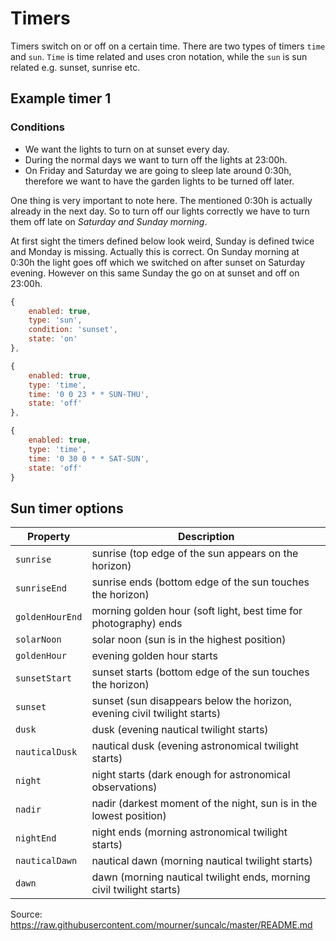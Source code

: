 # Timers

Timers switch on or off on a certain time. There are two types of timers `time` and `sun`. `Time` is time related and uses cron notation, while the `sun` is sun related e.g. sunset, sunrise etc.

## Example timer 1

### Conditions
- We want the lights to turn on at sunset every day.
- During the normal days we want to turn off the lights at 23:00h. 
- On Friday and Saturday we are going to sleep late around 0:30h, therefore we want to have the garden lights to be turned off later. 

One thing is very important to note here. The mentioned 0:30h is actually already in the next day. So to turn off our lights correctly we have to turn them off late on *Saturday and Sunday morning*.

At first sight the timers defined below look weird, Sunday is defined twice and Monday is missing. Actually this is correct. On Sunday morning at 0:30h the light goes off which we switched on after sunset on Saturday evening. However on this same Sunday the go on at sunset and off on 23:00h.

```js
{
    enabled: true,
    type: 'sun',
    condition: 'sunset',
    state: 'on'
},

{
    enabled: true,
    type: 'time',
    time: '0 0 23 * * SUN-THU',
    state: 'off'
},

{
    enabled: true,
    type: 'time',
    time: '0 30 0 * * SAT-SUN',
    state: 'off'
}
```

## Sun timer options

| Property        | Description                                                              |
| --------------- | ------------------------------------------------------------------------ |
| `sunrise`       | sunrise (top edge of the sun appears on the horizon)                     |
| `sunriseEnd`    | sunrise ends (bottom edge of the sun touches the horizon)                |
| `goldenHourEnd` | morning golden hour (soft light, best time for photography) ends         |
| `solarNoon`     | solar noon (sun is in the highest position)                              |
| `goldenHour`    | evening golden hour starts                                               |
| `sunsetStart`   | sunset starts (bottom edge of the sun touches the horizon)               |
| `sunset`        | sunset (sun disappears below the horizon, evening civil twilight starts) |
| `dusk`          | dusk (evening nautical twilight starts)                                  |
| `nauticalDusk`  | nautical dusk (evening astronomical twilight starts)                     |
| `night`         | night starts (dark enough for astronomical observations)                 |
| `nadir`         | nadir (darkest moment of the night, sun is in the lowest position)       |
| `nightEnd`      | night ends (morning astronomical twilight starts)                        |
| `nauticalDawn`  | nautical dawn (morning nautical twilight starts)                         |
| `dawn`          | dawn (morning nautical twilight ends, morning civil twilight starts)     |

Source: https://raw.githubusercontent.com/mourner/suncalc/master/README.md